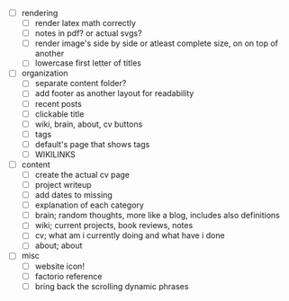 -[ ] rendering
    -[ ] render latex math correctly
    -[ ] notes in pdf? or actual svgs?
    -[ ] render image's side by side or atleast complete size, on on top of another
    -[ ] lowercase first letter of titles

-[ ] organization
    -[ ] separate content folder?
    -[ ] add footer as another layout for readability
    -[ ] recent posts
    -[ ] clickable title
    -[ ] wiki, brain, about, cv buttons
    -[ ] tags
    -[ ] default's page that shows tags
    -[ ] WIKILINKS

-[ ] content
    -[ ] create the actual cv page
    -[ ] project writeup
    -[ ] add dates to missing
    -[ ] explanation of each category
	-[ ] brain; random thoughts, more like a blog, includes also definitions
	-[ ] wiki; current projects, book reviews, notes
	-[ ] cv; what am i currently doing and what have i done
	-[ ] about; about

-[ ] misc
    -[ ] website icon!
    -[ ] factorio reference
    -[ ] bring back the scrolling dynamic phrases
